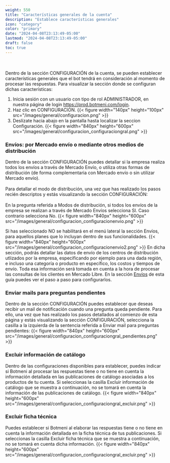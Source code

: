 ```yaml
---
weight: 550
title: "Características generales de la cuenta"
description: "Establece características generales"
icon: "category"
color: "primary"
date: "2024-04-08T23:13:49-05:00"
lastmod: "2024-04-08T23:13:49-05:00"
draft: false
toc: true
---
```

<br></br>
Dentro de la sección CONFIGURACIÓN de la cuenta, se pueden establecer características generales que el bot tendrá en consideración al momento de procesar las respuestas. Para visualizar la sección donde se configuran dichas características:
1. Inicia sesión con un usuario con tipo de rol ADMINISTRADOR, en nuestra página de login <https://prod.botmeni.com/login>.
2. Haz clic en CONFIGURACIÓN.
{{< figure width="140px" height="100px" src="/images/general/configuracion.png" >}}
3. Deslízate hacia abajo en la pantalla hasta localizar la seccion Configuración.
{{< figure width="840px" height="600px" src="/images/general/configuracion_configuraciongral.png" >}}

### Envíos: por Mercado envío o mediante otros medios de distribución

Dentro de la sección CONFIGURACIÓN puedes detallar si la empresa realiza todos los envíos a través de Mercado Envío, o utiliza otras formas de distribución (de forma complementaria con Mercado envío o sin utilizar Mercado envío).<br></br>
Para detallar el modo de distribución, una vez que has realizado los pasos recién descriptos y estás visualizando la sección CONFIGURACIÓN:<br></br>
En la pregunta referida a Modos de distribución, si todos los envíos de la empresa se realizan a través de Mercado Envíos selecciona SI. Caso contrario selecciona No.
{{< figure width="840px" height="600px" src="/images/general/configuracion_configuracionenvio.png" >}}

Si has seleccionado NO se habilitará en el menú lateral la sección Envíos, para aquellos planes que lo incluyan dentro de sus funcionalidades. 
{{< figure width="840px" height="600px" src="/images/general/configuracion_configuracionenvio2.png" >}}
En dicha sección, podrás detallar las datos de envío de los centros de distribución utlizados por la empresa, especificando por ejemplo para una dada región, e incluso una categoría o producto en específico, los costos y tiempos de envío. Toda esa información será tomada en cuenta a la hora de procesar las consultas de los clientes en Mercado Libre. En la sección [Envíos](../Modulo_envíos/Envíos.md) de esta guía puedes ver el paso a paso para configurarlos.

### Enviar mails para preguntas pendientes
Dentro de la sección CONFIGURACIÓN puedes establecer que deseas recibir un mail de notificación cuando una pregunta queda pendiente. Para ello, una vez que has realizado los pasos detallados al comienzo de esta página y estás visualizando la sección CONFIGURACIÓN, selecciona la casilla a la izquierda de la sentencia referida a Enviar mail para preguntas pendientes:
{{< figure width="840px" height="600px" src="/images/general/configuracion_configuraciongral_pendientes.png" >}}

### Excluir información de catálogo
Dentro de las configuraciones disponibles para establecer, puedes indicar si Botmeni al procesar las respuestas tiene o no tiene en cuenta la información detallada en las publicaciones de catálogo asociadas a los productos de tu cuenta. Si seleccionas la casilla Excluir información de catálogo que se muestra a continuación, no se tomará en cuenta la información de las publicaciones de catálogo.
{{< figure width="840px" height="600px" src="/images/general/configuracion_configuraciongral_excluir.png" >}}

### Excluir ficha técnica
Puedes establecer si Botmeni al elaborar las respuestas tiene o no tiene en cuenta la información detallada en la ficha técnica de tus publicaciones. Si seleccionas la casilla Excluir ficha técnica que se muestra a continuación, no se tomará en cuenta dicha información.
{{< figure width="840px" height="600px" src="/images/general/configuracion_configuraciongral_excluir.png" >}}




